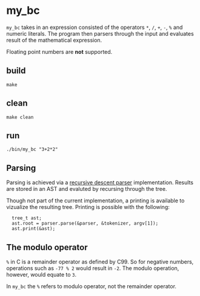 # my_bc 

`my_bc` takes in an expression consisted of the operators `*`, `/`, `+`, `-`, `%` and numeric literals. The program then parsers through the input and evaluates result of the mathematical expression.

Floating point numbers are **not** supported.


## build 

    make


## clean
    
    make clean  


## run
    
    ./bin/my_bc "3+2*2"


## Parsing

Parsing is achieved via a [recursive descent parser](https://en.wikipedia.org/wiki/Recursive_descent_parser) implementation. Results are stored in an AST and evaluted by recursing through the tree.

Though not part of the current implementation, a printing is available to vizualize the resulting tree. Printing is possible with the following:

      tree_t ast; 
      ast.root = parser.parse(&parser, &tokenizer, argv[1]);
      ast.print(&ast);


## The modulo operator

   `%` in C is a remainder operator as defined by C99. So for negative numbers, operations such as `-77 % 2` would result in `-2`. The modulo operation, however, would equate to `3`.
   
   In `my_bc` the `%` refers to modulo operator, not the remainder operator.
